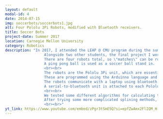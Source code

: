 ```yaml
---
layout: default
modal-id: 4
date: 2014-07-15
img: soccerbots/soccerbots1.jpg
alt: Four Pololu 3Pi Robots, modified with Bluetooth receivers.
title: Soccer Bots
project-date: Summer 2017
location: Carnegie Mellon University
category: Robotics
description: "In 2017, I attended the LEAP @ CMU program during the summer. 
                  Alongside two other students, the final project I worked on for the summer was building a computer vision system to allow mini robots to play soccer. 
                  There are four robots total, so \"matches\" can be run in a 2v2 and 1v1 format. 
                  A ping pong ball is used as a soccer ball stand in.
                  <br><br>
                  The robots are the Pololu 3Pi unit, which are essentially Arduinos on wheels. 
                  These are programmed using the Arduinno language and IDE. 
                  The robots communicate with a laptop using bluetooth. 
                  A serial-to-bluetooth unit is attached to each Pololu, which can be paired to the laptop and accessed via a COM port.
                  <br><br>
                  We tested some different algorithms for calculating the path each robot would take. 
                  After trying some more complicated splining methods, we settled on simply having the robots rotate in place and drive a set distance.
                  <br><br>"
yt_link: https://www.youtube.com/embed/zPgr3tSmE5Q?si=epfZwAmx2FlIQM_H
---
```

